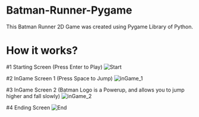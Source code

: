 # Batman-Runner-Pygame
This Batman Runner 2D Game was created using Pygame Library of Python.

# How it works?
#1 Starting Screen (Press Enter to Play)
![Start](https://user-images.githubusercontent.com/64316945/176818964-65fb4066-7cc6-416f-bd34-d61340ba8258.PNG)

#2 InGame Screen 1 (Press Space to Jump)
![inGame_1](https://user-images.githubusercontent.com/64316945/176818967-9e75be2d-99e3-4f28-9684-e96c04a765d8.PNG)

#3 InGame Screen 2 (Batman Logo is a Powerup, and allows you to jump higher and fall slowly)
![inGame_2](https://user-images.githubusercontent.com/64316945/176818970-3f8f0f69-e2f3-4bfc-8ad5-da555b40d60e.PNG)

#4 Ending Screen
![End](https://user-images.githubusercontent.com/64316945/176818973-d2d66281-28f8-4602-8a91-3871a5480ad3.PNG)
